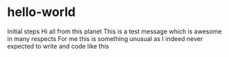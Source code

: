 # hello-world
Initial steps 
Hi all from this planet 
This is a test message which is awesome in many respects 
For me this is something unusual as I indeed never expected to write and code like this 
